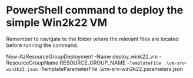 # PowerShell command to deploy the simple Win2k22 VM

Remember to navigate to the folder where the relevant files are located before running the command.

New-AzResourceGroupDeployment -Name deploy_wink22_vm -ResourceGroupName RESOURCE_GROUP_NAME `
-TemplateFile .\vm-srv-win2k22.json `
-TemplateParameterFile .\vm-srv-win2k22.parameters.json
